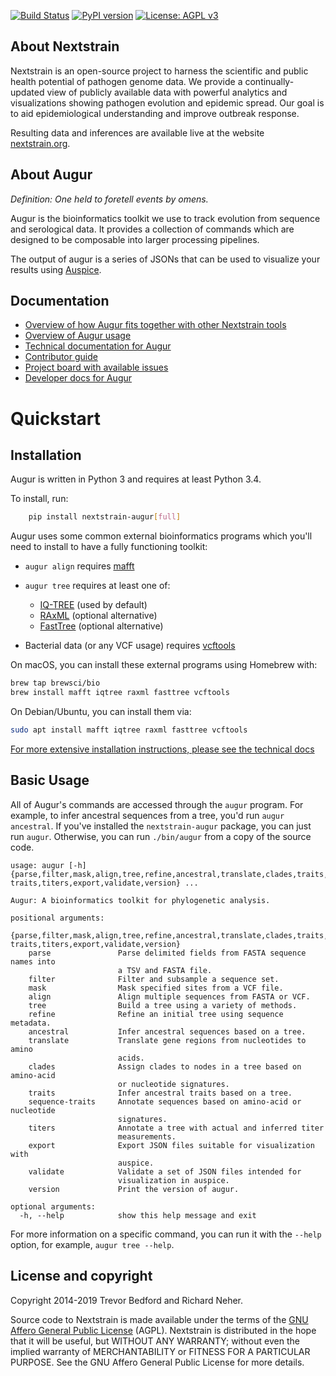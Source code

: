 [![Build Status](https://travis-ci.com/nextstrain/augur.svg?branch=master)](https://travis-ci.com/nextstrain/augur)
[![PyPI version](https://badge.fury.io/py/nextstrain-augur.svg)](https://pypi.org/project/nextstrain-augur/)
[![License: AGPL v3](https://img.shields.io/badge/License-AGPL%20v3-blue.svg)](https://www.gnu.org/licenses/agpl-3.0)

## About Nextstrain

Nextstrain is an open-source project to harness the scientific and public health potential of pathogen genome data.
We provide a continually-updated view of publicly available data with powerful analytics and visualizations showing pathogen evolution and epidemic spread.
Our goal is to aid epidemiological understanding and improve outbreak response.

Resulting data and inferences are available live at the website [nextstrain.org](https://nextstrain.org).

## About Augur
*Definition: One held to foretell events by omens.*

Augur is the bioinformatics toolkit we use to track evolution from sequence and serological data.
It provides a collection of commands which are designed to be composable into larger processing pipelines.

The output of augur is a series of JSONs that can be used to visualize your results using [Auspice](https://github.com/nextstrain/auspice).


## Documentation
* [Overview of how Augur fits together with other Nextstrain tools](https://nextstrain.org/docs/getting-started/introduction#open-source-tools-for-the-community)  
* [Overview of Augur usage](https://nextstrain.org/docs/bioinformatics/introduction-to-augur)  
* [Technical documentation for Augur](https://nextstrain-augur.readthedocs.io/en/stable/installation/installation.html)  
* [Contributor guide](https://github.com/nextstrain/.github/blob/master/CONTRIBUTING.md)  
* [Project board with available issues](https://github.com/orgs/nextstrain/projects/6)   
* [Developer docs for Augur](./DEV_DOCS.md)  



# Quickstart

## Installation

Augur is written in Python 3 and requires at least Python 3.4.

To install, run:
```bash
    pip install nextstrain-augur[full]
```

Augur uses some common external bioinformatics programs which you'll need to install to have a fully functioning toolkit:

* `augur align` requires [mafft](https://mafft.cbrc.jp/alignment/software/)

* `augur tree` requires at least one of:
   - [IQ-TREE](http://www.iqtree.org/) (used by default)
   - [RAxML](https://sco.h-its.org/exelixis/web/software/raxml/) (optional alternative)
   - [FastTree](http://www.microbesonline.org/fasttree/) (optional alternative)

* Bacterial data (or any VCF usage) requires [vcftools](https://vcftools.github.io/)

On macOS, you can install these external programs using Homebrew with:
```bash
brew tap brewsci/bio
brew install mafft iqtree raxml fasttree vcftools
```

On Debian/Ubuntu, you can install them via:

```bash
sudo apt install mafft iqtree raxml fasttree vcftools
```

[For more extensive installation instructions, please see the technical docs](https://nextstrain-augur.readthedocs.io/en/stable/installation/installation.html)

## Basic Usage

All of Augur's commands are accessed through the `augur` program.
For example, to infer ancestral sequences from a tree, you'd run `augur ancestral`.
If you've installed the `nextstrain-augur` package, you can just run `augur`.
Otherwise, you can run `./bin/augur` from a copy of the source code.

```
usage: augur [-h] {parse,filter,mask,align,tree,refine,ancestral,translate,clades,traits,sequence-traits,titers,export,validate,version} ...

Augur: A bioinformatics toolkit for phylogenetic analysis.

positional arguments:
  {parse,filter,mask,align,tree,refine,ancestral,translate,clades,traits,sequence-traits,titers,export,validate,version}
    parse               Parse delimited fields from FASTA sequence names into
                        a TSV and FASTA file.
    filter              Filter and subsample a sequence set.
    mask                Mask specified sites from a VCF file.
    align               Align multiple sequences from FASTA or VCF.
    tree                Build a tree using a variety of methods.
    refine              Refine an initial tree using sequence metadata.
    ancestral           Infer ancestral sequences based on a tree.
    translate           Translate gene regions from nucleotides to amino
                        acids.
    clades              Assign clades to nodes in a tree based on amino-acid
                        or nucleotide signatures.
    traits              Infer ancestral traits based on a tree.
    sequence-traits     Annotate sequences based on amino-acid or nucleotide
                        signatures.
    titers              Annotate a tree with actual and inferred titer
                        measurements.
    export              Export JSON files suitable for visualization with
                        auspice.
    validate            Validate a set of JSON files intended for
                        visualization in auspice.
    version             Print the version of augur.

optional arguments:
  -h, --help            show this help message and exit
```

For more information on a specific command, you can run it with the `--help` option, for example, `augur tree --help`.


## License and copyright

Copyright 2014-2019 Trevor Bedford and Richard Neher.

Source code to Nextstrain is made available under the terms of the [GNU Affero General Public License](LICENSE.txt) (AGPL). Nextstrain is distributed in the hope that it will be useful, but WITHOUT ANY WARRANTY; without even the implied warranty of MERCHANTABILITY or FITNESS FOR A PARTICULAR PURPOSE.  See the GNU Affero General Public License for more details.
